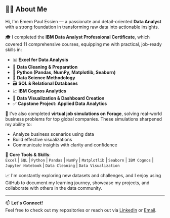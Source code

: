  ## 👩‍💻 About Me

Hi, I'm Emem Paul Essien — a passionate and detail-oriented **Data Analyst** with a strong foundation in transforming raw data into actionable insights.

🎓 I completed the **IBM Data Analyst Professional Certificate**, which covered 11 comprehensive courses, equipping me with practical, job-ready skills in:

- 📊 **Excel for Data Analysis**
- 🧹 **Data Cleaning & Preparation**
- 🐍 **Python (Pandas, NumPy, Matplotlib, Seaborn)**
- 🧠 **Data Science Methodology**
- 🗃️ **SQL & Relational Databases**
- 📈 **IBM Cognos Analytics**
- 📂 **Data Visualization & Dashboard Creation**
- ✅ **Capstone Project: Applied Data Analytics**

💼 I've also completed **virtual job simulations on Forage**, solving real-world business problems for top global companies. These simulations sharpened my ability to:

- Analyze business scenarios using data
- Build effective visualizations
- Communicate insights with clarity and confidence

🔧 **Core Tools & Skills**:  
`Excel` | `SQL` | `Python` | `Pandas` | `NumPy` | `Matplotlib` | `Seaborn` | `IBM Cognos` | `Jupyter Notebook` | `Data Cleaning` | `Data Visualization`

📈 I'm constantly exploring new datasets and challenges, and I enjoy using GitHub to document my learning journey, showcase my projects, and collaborate with others in the data community.

---

📫 **Let's Connect!**  
Feel free to check out my repositories or reach out via [LinkedIn](https://www.linkedin.com/in/emem-paul-21126a21b58c) or [Email](mailto:emempaulus@gmail.com).

